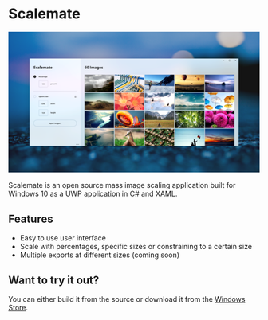 # Scalemate

![Scalemate Preview](Store/preview_1.png)

Scalemate is an open source mass image scaling application built for Windows 10 as a UWP application in C# and XAML.

## Features

- Easy to use user interface
- Scale with percentages, specific sizes or constraining to a certain size
- Multiple exports at different sizes (coming soon)

## Want to try it out?

You can either build it from the source or download it from the [Windows Store](https://www.microsoft.com/store/productId/9NBLGGH1XZBD).
